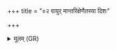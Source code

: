 +++
title = "०२ वायुर् मान्तरिक्षेणैतस्या दिशः"

+++
<details><summary>मूलम् (GR)</summary>

वायुर् मान्तरिक्षेणैतस्या दिशः पातु  
तस्मिन् (…) ॥
</details>